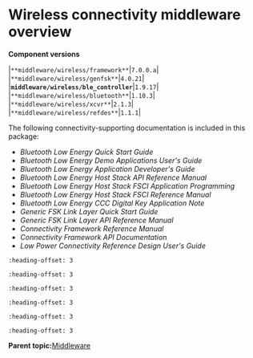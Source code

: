 # Wireless connectivity middleware overview 

**Component versions**

|`**middleware/wireless/framework**`|`7.0.0.a`|
|`**middleware/wireless/genfsk**`|`4.0.21`|
|**`middleware/wireless/ble_controller`**|`1.9.17`|
|`**middleware/wireless/bluetooth**`|`1.10.3`|
|`**middleware/wireless/xcvr**`|`2.1.3`|
|`**middleware/wireless/refdes**`|`1.1.1`|

The following connectivity-supporting documentation is included in this package:

-   *Bluetooth Low Energy Quick Start Guide*
-   *Bluetooth Low Energy Demo Applications User's Guide*
-   *Bluetooth Low Energy Application Developer's Guide*
-   *Bluetooth Low Energy Host Stack API Reference Manual*
-   *Bluetooth Low Energy Host Stack FSCI Application Programming*
-   *Bluetooth Low Energy Host Stack FSCI Reference Manual*
-   *Bluetooth Low Energy CCC Digital Key Application Note*
-   *Generic FSK Link Layer Quick Start Guide*
-   *Generic FSK Link Layer API Reference Manual*
-   *Connectivity Framework Reference Manual*
-   *Connectivity Framework API Documentation*
-   *Low Power Connectivity Reference Design User's Guide*


```{include} ../topics/bluetooth_le_host_stack_and_applications.md
:heading-offset: 3
```

```{include} ../topics/bluetooth_le_controller.md
:heading-offset: 3
```

```{include} ../topics/xcvr.md
:heading-offset: 3
```

```{include} ../topics/genfsk_link_layer.md
:heading-offset: 3
```

```{include} ../topics/low_power_reference_design_applications.md
:heading-offset: 3
```

```{include} ../topics/connectivity_framework.md
:heading-offset: 3
```

**Parent topic:**[Middleware](../topics/middleware.md)

